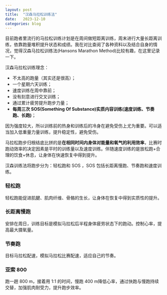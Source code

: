 ```yaml
---
layout: post
title:  "汉森马拉松训练法"
date:   2023-12-10
categories: blog
---
```


目前跑者里流行的马拉松训练计划是在周间做短距离训练，周末进行大量长距离训练，依靠跑量堆积提升状态和成绩。我在对比查阅了各种资料以及结合自身的情况，觉得汉森马拉松训练法(Hansons Marathon Method)比较有趣，在这里记录一下。

汉森马拉松训练理念：
- 不太高的跑量（其实还是很高）；
- 一个星期六天训练；
- 速度训练在周中靠前；
- 没有刻意进行交叉训练；
- 通过累计疲劳提升跑步力量；
- **每周三次 SOS(Something Of Substance)实质内容训练(速度训练、节奏跑、长跑)**；

因为强度较大，所以训练前的热身和训练后的冷身在避免受伤上尤为重要。可以适当加入低重量力量训练，提升稳定性，避免受伤。

马拉松跑步归根结底比拼的是**在相同时间内身体对能量和氧气的利用效率**，比赛时跑动效率的决定因素是平时的训练量以及速度训练。伴随速度训练的是放松跑+合理的饮食+休息，让身体在快速恢复中得到提升。

汉森训练法将跑步分为：轻松跑和 SOS ，SOS 包括长距离慢跑、节奏跑和速度训练。

### 轻松跑
轻松跑能促进肌腱、肌肉纤维、骨骼的生长，让身体在恢复中得到实质性的提升。

### 长距离慢跑
安排在周日，训练目标是模拟马拉松后半程身体疲劳状态下的跑动。控制心率，提高最大摄氧量。

### 节奏跑
目标马拉松配速，模拟马拉松比赛配速，适应自己的节奏。

### 亚索 800
跑一趟 800 m，接着用 1:1 的时间，慢跑 400 m降低心率，通过快跑与慢跑持续交替，加强肌肉耐受力，提升跑步效率。